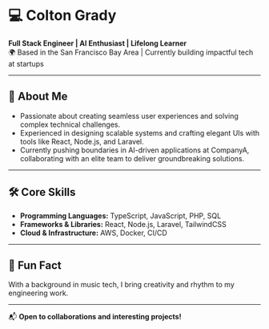 # 💻 Colton Grady  
**Full Stack Engineer | AI Enthusiast | Lifelong Learner**  
🌍 Based in the San Francisco Bay Area | Currently building impactful tech at startups  

---

## 🚀 About Me  
- Passionate about creating seamless user experiences and solving complex technical challenges.  
- Experienced in designing scalable systems and crafting elegant UIs with tools like React, Node.js, and Laravel.  
- Currently pushing boundaries in AI-driven applications at CompanyA, collaborating with an elite team to deliver groundbreaking solutions.  

---

## 🛠 Core Skills  
- **Programming Languages:** TypeScript, JavaScript, PHP, SQL  
- **Frameworks & Libraries:** React, Node.js, Laravel, TailwindCSS  
- **Cloud & Infrastructure:** AWS, Docker, CI/CD  

---

## 🎵 Fun Fact  
With a background in music tech, I bring creativity and rhythm to my engineering work.  

---

📬 **Open to collaborations and interesting projects!**
